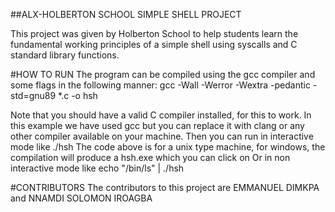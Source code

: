 ##ALX-HOLBERTON SCHOOL SIMPLE SHELL PROJECT

This project was given by Holberton School to help students learn the fundamental working principles of a simple shell 
using syscalls and C standard library functions.

#HOW TO RUN
The program can be compiled using the gcc compiler and some flags in the following manner:
gcc -Wall -Werror -Wextra -pedantic -std=gnu89 *.c -o hsh

Note that you should have a valid C compiler installed, for this to work. In this example we have used gcc but you can replace it with clang or any other compiler available on your machine.
Then you can run in interactive mode like ./hsh
The code above is for a unix type machine, for windows, the compilation will produce a hsh.exe which you can click on
Or in non interactive mode like echo "/bin/ls" | ./hsh

#CONTRIBUTORS
The contributors to this project are EMMANUEL DIMKPA and NNAMDI SOLOMON IROAGBA
